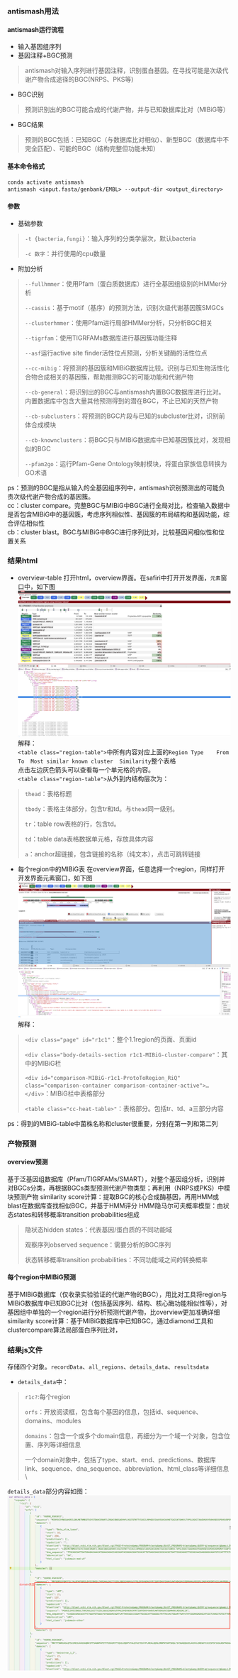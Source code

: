 ### antismash用法
#### antismash运行流程

- 输入基因组序列
- 基因注释+BGC预测
> antismash对输入序列进行基因注释，识别蛋白基因。在寻找可能是次级代谢产物合成途径的BGC(NRPS、PKS等)
- BGC识别
> 预测识别出的BGC可能合成的代谢产物，并与已知数据库比对（MIBiG等）
- BGC结果
> 预测的BGC包括：已知BGC（与数据库比对相似）、新型BGC（数据库中不完全匹配）、可能的BGC（结构完整但功能未知）

#### 基本命令格式
```shell
conda activate antismash
antismash <input.fasta/genbank/EMBL> --output-dir <output_directory>
```
#### 参数
- 基础参数
> `-t {bacteria,fungi}`：输入序列的分类学层次，默认bacteria
>
> `-c 数字`：并行使用的cpu数量

- 附加分析
> `--fullhmmer`：使用Pfam（蛋白质数据库）进行全基因组级别的HMMer分析
>
> `--cassis`：基于motif（基序）的预测方法，识别次级代谢基因簇SMGCs
>
> `--clusterhmmer`：使用Pfam进行局部HMMer分析，只分析BGC相关
>
> `--tigrfam`：使用TIGRFAMs数据库进行基因簇功能注释
>
> `--asf`运行active  site finder活性位点预测，分析关键酶的活性位点
>
> `--cc-mibig`：将预测的基因簇和MIBiG数据库比较。识别与已知生物活性化合物合成相关的基因簇，帮助推测BGC的可能功能和代谢产物
>
> `--cb-general`：将识别出的BGC与antismash内置BGC数据库进行比对。内置数据库中包含大量其他预测得到的潜在BGC，不止已知的天然产物
>
> `--cb-subclusters`：将预测的BGC片段与已知的subcluster比对，识别前体合成模块
>
> `--cb-knownclusters`：将BGC只与MIBiG数据库中已知基因簇比对，发现相似的BGC
>
> `--pfam2go`：运行Pfam-Gene Ontology映射模块，将蛋白家族信息转换为GO术语

ps：预测的BGC是指从输入的全基因组序列中，antismash识别预测出的可能负责次级代谢产物合成的基因簇。   
cc：cluster compare。完整BGC与MIBiG中BGC进行全局对比，检查输入数据中是否包含MIBiG中的基因簇，考虑序列相似性、基因簇的布局结构和基因功能，综合评估相似性    
cb：cluster blast。BGC与MIBiG中BGC进行序列比对，比较基因间相似性和位置关系    

### 结果html
- overview-table
打开html，overview界面。在safiri中打开开发界面，`元素`窗口中，如下图
![antismash_overview](/pic/antismash_overview.png "antismash_overview")
解释：   
`<table class="region-table">`中所有内容对应上面的`Region	Type	From	To	Most similar known cluster	Similarity`整个表格    
点击左边灰色箭头可以查看每一个单元格的内容。    
`<table class="region-table">`从外到内结构层次为：
> `thead`：表格标题
> 
> `tbody`：表格主体部分，包含tr和td。与`thead`同一级别。
> 
> `tr`：table row表格的行，包含td。
> 
> `td`：table data表格数据单元格，存放具体内容
> 
> `a`：anchor超链接，包含链接的名称（纯文本），点击可跳转链接

- 每个region中的MIBiG表
在overview界面，任意选择一个region，同样打开开发界面元素窗口，如下图
![antismash_mibig](/pic/antismash_mibig.png "antismash_mibig")
解释：   
> `<div class="page" id="r1c1"`：整个1.1region的页面、页面id
>
> `<div class="body-details-section r1c1-MIBiG-cluster-compare"`：其中的MIBiG栏
>
> `<div id="comparison-MIBiG-r1c1-ProtoToRegion_RiQ" class="comparison-container comparison-container-active">…</div>`：MIBiG栏中表格部分
>
> `<table class="cc-heat-table>"`：表格部分。包括tr、td、a三部分内容

ps：得到的MIBiG-table中菌株名称和cluster很重要，分别在第一列和第二列


### 产物预测
#### overview预测
基于泛基因组数据库（Pfam/TIGRFAMs/SMART），对整个基因组分析，识别并对BGCs分类，再根据BGCs类型预测代谢产物类型；再利用（NRPS或PKS）中模块预测产物
similarity score计算：提取BGC的核心合成酶基因，再用HMM或blast在数据库查找相似BGC，并基于HMM评分
HMM隐马尔可夫概率模型：由状态states和转移概率transition probabilities组成
> 隐状态hidden states：代表基因/蛋白质的不同功能域
>
> 观察序列observed sequence：需要分析的BGC序列
>
> 状态转移概率transition probabilities：不同功能域之间的转换概率

#### 每个region中MIBiG预测
基于MIBiG数据库（仅收录实验验证的代谢产物的BGC），用比对工具将region与MIBiG数据库中已知BGC比对（包括基因序列、结构、核心酶功能相似性等），对基因组中单独的一个region进行分析预测代谢产物，比overview更加准确详细
similarity score计算：基于MIBiG数据库中已知BGC，通过diamond工具和clustercompare算法局部蛋白序列比对，


### 结果js文件
存储四个对象。`recordData`、`all_regions`、`details_data`、`resultsdata`


- `details_data`中：
> `r1c?`:每个region
> 
> `orfs`：开放阅读框，包含每个基因的信息，包括id、sequence、domains、modules
>
> `domains`：包含一个或多个domain信息，再细分为一个域一个对象，包含位置、序列等详细信息
>
> 一个domain对象中，包括了type、start、end、predictions、数据库link、sequence、dna_sequence、abbreviation、html_class等详细信息\

`details_data`部分内容如图：
![regions_js_picture](/pic/regions_js.png "regions_js")
